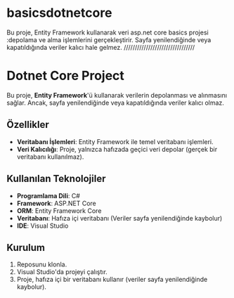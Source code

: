# basicsdotnetcore
Bu proje, Entity Framework kullanarak veri asp.net core basics projesi :depolama ve alma işlemlerini gerçekleştirir. Sayfa yenilendiğinde veya kapatıldığında veriler kalıcı hale gelmez.
////////////////////////////////
# Dotnet Core Project

Bu proje, **Entity Framework**'ü kullanarak verilerin depolanması ve alınmasını sağlar. Ancak, sayfa yenilendiğinde veya kapatıldığında veriler kalıcı olmaz.

## Özellikler
- **Veritabanı İşlemleri**: Entity Framework ile temel veritabanı işlemleri.
- **Veri Kalıcılığı**: Proje, yalnızca hafızada geçici veri depolar (gerçek bir veritabanı kullanılmaz).

## Kullanılan Teknolojiler
- **Programlama Dili**: C#
- **Framework**: ASP.NET Core
- **ORM**: Entity Framework Core
- **Veritabanı**: Hafıza içi veritabanı (Veriler sayfa yenilendiğinde kaybolur)
- **IDE**: Visual Studio

## Kurulum
1. Reposunu klonla.
2. Visual Studio'da projeyi çalıştır.
3. Proje, hafıza içi bir veritabanı kullanır (veriler sayfa yenilendiğinde kaybolur).
